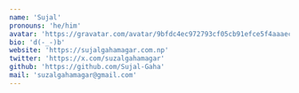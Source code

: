 ```yaml
---
name: 'Sujal'
pronouns: 'he/him'
avatar: 'https://gravatar.com/avatar/9bfdc4ec972793cf05cb91efce5f4aaaec2a0da1bf4ec34dad0913f1d845faf6.webp?size=256'
bio: 'd(-_-)b'
website: 'https://sujalgahamagar.com.np'
twitter: 'https://x.com/suzalgahamagar'
github: 'https://github.com/Sujal-Gaha'
mail: 'suzalgahamagar@gmail.com'
---
```

